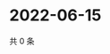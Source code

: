 # 2022-06-15

共 0 条

<!-- BEGIN WEIBO -->
<!-- 最后更新时间 Wed Jun 15 2022 07:01:06 GMT+0800 (China Standard Time) -->

<!-- END WEIBO -->
